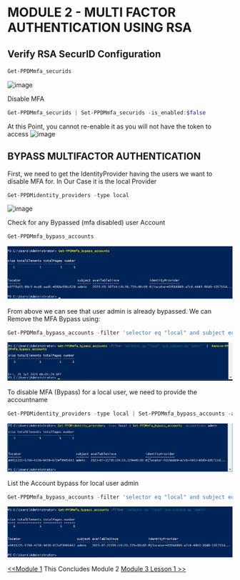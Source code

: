 # MODULE 2 - MULTI FACTOR AUTHENTICATION USING RSA

## Verify RSA SecurID Configuration

```Powershell
Get-PPDMmfa_securids
```

![image](https://github.com/dell-democenter/dell-democenter.github.io/assets/8255007/64ef92d2-132d-494c-8e47-43e85bb4f107)

Disable MFA

```Powershell
Get-PPDMmfa_securids | Set-PPDMmfa_securids -is_enabled:$false
```

At this Point, you cannot re-enable it as you will not have the token to access
![image](https://github.com/dell-democenter/dell-democenter.github.io/assets/8255007/e2cadbda-0454-40fb-a9a4-f693928ce1f7)

## BYPASS MULTIFACTOR AUTHENTICATION

First, we need to get the IdentityProvider having the users we want to disable MFA for.
In Our Case it is the local Provider

```Powershell
Get-PPDMidentity_providers -type local
```

![image](https://github.com/dell-democenter/dell-democenter.github.io/assets/8255007/c6347849-ecca-46db-b111-9cb9258e621f)

Check for any Bypassed (mfa disabled) user Account

```Powershell
Get-PPDMmfa_bypass_accounts
```

![Alt text](image-5.png)

From above we can see that user admin is already bypassed. We can Remove the MFA Bypass using:

```Powershell
Get-PPDMmfa_bypass_accounts -filter 'selector eq "local" and subject eq "admin"' |  Remove-PPDMmfa_bypass_accounts
```

![Alt text](image-2.png)

To disable MFA (Bypass) for a local user, we need to provide the accountname  

```Powershell
Get-PPDMidentity_providers -type local | Set-PPDMmfa_bypass_accounts -accountname admin
```

![Alt text](image.png) 

List the Account bypass for local user admin  

```Powershell
Get-PPDMmfa_bypass_accounts -filter 'selector eq "local" and subject eq "admin"'
```

![Alt text](image-1.png)

 [<<Module 1](./Module_1.md) This Concludes Module 2 [Module 3 Lesson 1 >>](./Module_3_1.md)




